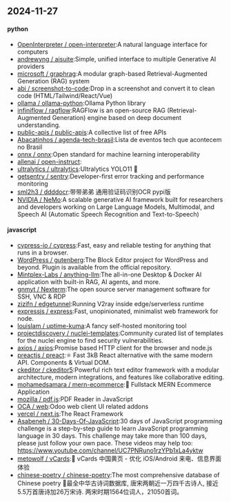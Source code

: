 ## 2024-11-27

#### python
* [OpenInterpreter / open-interpreter](https://github.com/OpenInterpreter/open-interpreter):A natural language interface for computers
* [andrewyng / aisuite](https://github.com/andrewyng/aisuite):Simple, unified interface to multiple Generative AI providers
* [microsoft / graphrag](https://github.com/microsoft/graphrag):A modular graph-based Retrieval-Augmented Generation (RAG) system
* [abi / screenshot-to-code](https://github.com/abi/screenshot-to-code):Drop in a screenshot and convert it to clean code (HTML/Tailwind/React/Vue)
* [ollama / ollama-python](https://github.com/ollama/ollama-python):Ollama Python library
* [infiniflow / ragflow](https://github.com/infiniflow/ragflow):RAGFlow is an open-source RAG (Retrieval-Augmented Generation) engine based on deep document understanding.
* [public-apis / public-apis](https://github.com/public-apis/public-apis):A collective list of free APIs
* [Abacatinhos / agenda-tech-brasil](https://github.com/Abacatinhos/agenda-tech-brasil):Lista de eventos tech que acontecem no Brasil
* [onnx / onnx](https://github.com/onnx/onnx):Open standard for machine learning interoperability
* [allenai / open-instruct](https://github.com/allenai/open-instruct):
* [ultralytics / ultralytics](https://github.com/ultralytics/ultralytics):Ultralytics YOLO11 🚀
* [getsentry / sentry](https://github.com/getsentry/sentry):Developer-first error tracking and performance monitoring
* [sml2h3 / ddddocr](https://github.com/sml2h3/ddddocr):带带弟弟 通用验证码识别OCR pypi版
* [NVIDIA / NeMo](https://github.com/NVIDIA/NeMo):A scalable generative AI framework built for researchers and developers working on Large Language Models, Multimodal, and Speech AI (Automatic Speech Recognition and Text-to-Speech)

#### javascript
* [cypress-io / cypress](https://github.com/cypress-io/cypress):Fast, easy and reliable testing for anything that runs in a browser.
* [WordPress / gutenberg](https://github.com/WordPress/gutenberg):The Block Editor project for WordPress and beyond. Plugin is available from the official repository.
* [Mintplex-Labs / anything-llm](https://github.com/Mintplex-Labs/anything-llm):The all-in-one Desktop & Docker AI application with built-in RAG, AI agents, and more.
* [gnmyt / Nexterm](https://github.com/gnmyt/Nexterm):The open source server management software for SSH, VNC & RDP
* [zizifn / edgetunnel](https://github.com/zizifn/edgetunnel):Running V2ray inside edge/serverless runtime
* [expressjs / express](https://github.com/expressjs/express):Fast, unopinionated, minimalist web framework for node.
* [louislam / uptime-kuma](https://github.com/louislam/uptime-kuma):A fancy self-hosted monitoring tool
* [projectdiscovery / nuclei-templates](https://github.com/projectdiscovery/nuclei-templates):Community curated list of templates for the nuclei engine to find security vulnerabilities.
* [axios / axios](https://github.com/axios/axios):Promise based HTTP client for the browser and node.js
* [preactjs / preact](https://github.com/preactjs/preact):⚛️ Fast 3kB React alternative with the same modern API. Components & Virtual DOM.
* [ckeditor / ckeditor5](https://github.com/ckeditor/ckeditor5):Powerful rich text editor framework with a modular architecture, modern integrations, and features like collaborative editing.
* [mohamedsamara / mern-ecommerce](https://github.com/mohamedsamara/mern-ecommerce):🎈 Fullstack MERN Ecommerce Application
* [mozilla / pdf.js](https://github.com/mozilla/pdf.js):PDF Reader in JavaScript
* [OCA / web](https://github.com/OCA/web):Odoo web client UI related addons
* [vercel / next.js](https://github.com/vercel/next.js):The React Framework
* [Asabeneh / 30-Days-Of-JavaScript](https://github.com/Asabeneh/30-Days-Of-JavaScript):30 days of JavaScript programming challenge is a step-by-step guide to learn JavaScript programming language in 30 days. This challenge may take more than 100 days, please just follow your own pace. These videos may help too: https://www.youtube.com/channel/UC7PNRuno1rzYPb1xLa4yktw
* [metowolf / vCards](https://github.com/metowolf/vCards):📡️ vCards 中国黄页 - 优化 iOS/Android 来电、信息界面体验
* [chinese-poetry / chinese-poetry](https://github.com/chinese-poetry/chinese-poetry):The most comprehensive database of Chinese poetry 🧶最全中华古诗词数据库, 唐宋两朝近一万四千古诗人, 接近5.5万首唐诗加26万宋诗. 两宋时期1564位词人，21050首词。
